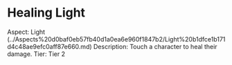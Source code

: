 # Healing Light

Aspect: Light (../Aspects%20d0baf0eb57fb40d1a0ea6e960f1847b2/Light%20b1dfce1b171d4c48ae9efc0aff87e660.md)
Description: Touch a character to heal their damage.
Tier: Tier 2
